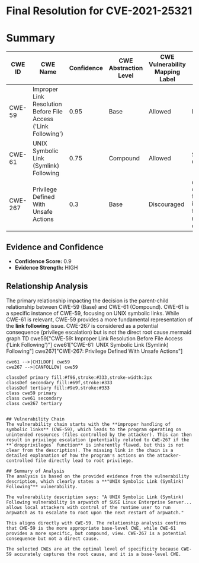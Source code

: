 # Final Resolution for CVE-2021-25321

# Summary
| CWE ID | CWE Name | Confidence | CWE Abstraction Level | CWE Vulnerability Mapping Label | CWE-Vulnerability Mapping Notes |
|---|---|---|---|---|---|
| CWE-59 | Improper Link Resolution Before File Access ('Link Following') | 0.95 | Base | Allowed | Primary CWE |
| CWE-61 | UNIX Symbolic Link (Symlink) Following | 0.75 | Compound | Allowed | Secondary Candidate |
| CWE-267 | Privilege Defined With Unsafe Actions | 0.3 | Base | Discouraged | Only if the `dropprivileges` function is inherently flawed. Impact rather than cause. |

## Evidence and Confidence

*   **Confidence Score:** 0.9
*   **Evidence Strength:** HIGH

## Relationship Analysis
The primary relationship impacting the decision is the parent-child relationship between CWE-59 (Base) and CWE-61 (Compound). CWE-61 is a specific instance of CWE-59, focusing on UNIX symbolic links. While CWE-61 is relevant, CWE-59 provides a more fundamental representation of the **link following** issue. CWE-267 is considered as a potential consequence (privilege escalation) but is not the direct root cause.mermaid
graph TD
    cwe59["CWE-59: Improper Link Resolution Before File Access ('Link Following')"]
    cwe61["CWE-61: UNIX Symbolic Link (Symlink) Following"]
    cwe267["CWE-267: Privilege Defined With Unsafe Actions"]
    
    cwe61 -->|CHILDOF| cwe59
    cwe267 -->|CANFOLLOW| cwe59
    
    classDef primary fill:#f96,stroke:#333,stroke-width:2px
    classDef secondary fill:#69f,stroke:#333
    classDef tertiary fill:#9e9,stroke:#333
    class cwe59 primary
    class cwe61 secondary
    class cwe267 tertiary
```

## Vulnerability Chain
The vulnerability chain starts with the **improper handling of symbolic links** (CWE-59), which leads to the program operating on unintended resources (files controlled by the attacker). This can then result in privilege escalation (potentially related to CWE-267 if the **`dropprivileges` function** is inherently flawed, but this is not clear from the description). The missing link in the chain is a detailed explanation of how the program's actions on the attacker-controlled file directly lead to root privilege.

## Summary of Analysis
The analysis is based on the provided evidence from the vulnerability description, which clearly states a **"UNIX Symbolic Link (Symlink) Following"** vulnerability.

The vulnerability description says: "A UNIX Symbolic Link (Symlink) Following vulnerability in arpwatch of SUSE Linux Enterprise Server... allows local attackers with control of the runtime user to run arpwatch as to escalate to root upon the next restart of arpwatch."

This aligns directly with CWE-59. The relationship analysis confirms that CWE-59 is the more appropriate base-level CWE, while CWE-61 provides a more specific, but compound, view. CWE-267 is a potential consequence but not a direct cause.

The selected CWEs are at the optimal level of specificity because CWE-59 accurately captures the root cause, and it is a base-level CWE.
```